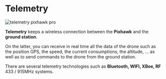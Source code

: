 # Telemetry 

![](https://drotek.com/wp-content/uploads/2017/01/telemetry-250x250.jpg "telemetry pixhawk pro")

**Telemetry** keeps a wireless connection between the **Pixhawk** and the **ground station**.

On the latter, you can receive in real time all the data of the drone such as the position GPS, the speed, the current consumptions, the altitude, ... as well as to send commands to the drone from the ground station.

There are several telemetry technologies such as **Bluetooth, WIFI, XBee, RF** 433 / 915MHz systems.



